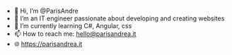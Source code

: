 - 👋 Hi, I’m @ParisAndre
- 👀 I’m an IT engineer passionate about developing and creating websites
- 🌱 I’m currently learning C#, Angular, css
- 📫 How to reach me: hello@parisandrea.it
- 🌐 https://parisandrea.it

<!---
ParisAndre/ParisAndre is a ✨ special ✨ repository because its `README.md` (this file) appears on your GitHub profile.
You can click the Preview link to take a look at your changes.
--->

